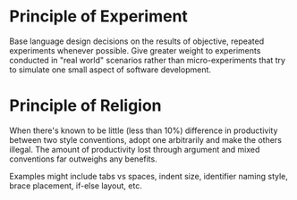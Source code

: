 # Principle of Experiment

Base language design decisions on the results of objective, repeated experiments whenever possible.  Give greater weight to experiments conducted in "real world" scenarios rather than micro-experiments that try to simulate one small aspect of software development.

# Principle of Religion

When there's known to be little (less than 10%) difference in productivity between two style conventions, adopt one arbitrarily and make the others illegal.  The amount of productivity lost through argument and mixed conventions far outweighs any benefits.

Examples might include tabs vs spaces, indent size, identifier naming style, brace placement, if-else layout, etc.
